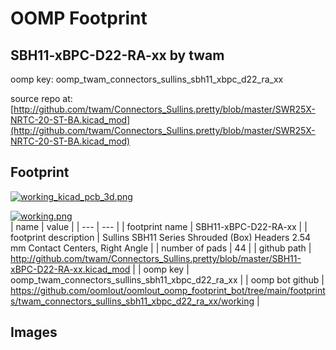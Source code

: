 # OOMP Footprint  
## SBH11-xBPC-D22-RA-xx  by twam  
  
oomp key: oomp_twam_connectors_sullins_sbh11_xbpc_d22_ra_xx  
  
source repo at: [http://github.com/twam/Connectors_Sullins.pretty/blob/master/SWR25X-NRTC-20-ST-BA.kicad_mod](http://github.com/twam/Connectors_Sullins.pretty/blob/master/SWR25X-NRTC-20-ST-BA.kicad_mod)  
## Footprint  
  
[![working_kicad_pcb_3d.png](working_kicad_pcb_3d_600.png)](working_kicad_pcb_3d.png)  
  
[![working.png](working_600.png)](working.png)  
| name | value | 
| --- | --- | 
| footprint name | SBH11-xBPC-D22-RA-xx | 
| footprint description | Sullins SBH11 Series Shrouded (Box) Headers 2.54 mm Contact Centers, Right Angle | 
| number of pads | 44 | 
| github path | http://github.com/twam/Connectors_Sullins.pretty/blob/master/SBH11-xBPC-D22-RA-xx.kicad_mod | 
| oomp key | oomp_twam_connectors_sullins_sbh11_xbpc_d22_ra_xx | 
| oomp bot github | https://github.com/oomlout/oomlout_oomp_footprint_bot/tree/main/footprints/twam_connectors_sullins_sbh11_xbpc_d22_ra_xx/working | 
## Images  
